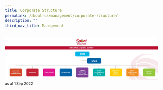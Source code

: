 ```yaml
---
title: Corporate Structure
permalink: /about-us/management/corporate-structure/
description: ""
third_nav_title: Management
---
```

![Organisational Chart](/images/About%20Us/Management/SportSG%20Organisational%20Chart%20d1%20070922-01.jpeg)
<small>as at 1 Sep 2022</small>